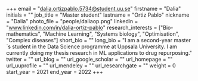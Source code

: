 +++
email = "dalia.ortizpablo.5734@student.uu.se"
firstname = "Dalia"
initials = ""
job_title = "Master student"
lastname = "Ortiz Pablo"
nickname = "Dalia"
photo_file = "people/daliaop.png"
linkedin = "www.linkedin.com/in/dalia-ortiz-pablo"
research_interests = ["Bio-mathematics", "Machine Learning", "Systems biology", "Optimisation", "Complex diseases"]
short_bio = ""
long_bio = "I am a second-year master´s student in the Data Science programme at Uppsala University. I am currently doing my thesis research in ML applications to drug repurposing."
twitter = ""
url_blog = ""
url_google_scholar = ""
url_homepage = ""
url_uuprofile = ""
url_mendeley = ""
url_researchgate = ""
weight = 0
start_year = 2021
end_year = 2022
+++

